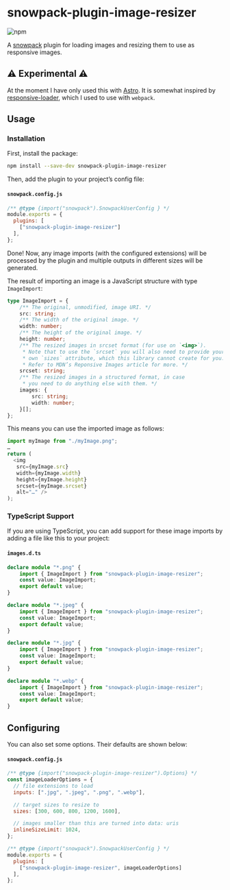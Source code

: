 # snowpack-plugin-image-resizer

![npm](https://img.shields.io/npm/v/snowpack-plugin-image-resizer)

A [snowpack](https://github.com/snowpackjs/snowpack#readme) plugin for loading images and resizing them to use as responsive images.

## ⚠️ Experimental ⚠️

At the moment I have only used this with [Astro](https://github.com/snowpackjs/astro#readme). It is somewhat inspired by [responsive-loader](https://github.com/dazuaz/responsive-loader#readme), which I used to use with `webpack`.

## Usage

### Installation

First, install the package:

```sh
npm install --save-dev snowpack-plugin-image-resizer
```

Then, add the plugin to your project’s config file:

#### `snowpack.config.js`
```js
/** @type {import("snowpack").SnowpackUserConfig } */
module.exports = {
  plugins: [
    ["snowpack-plugin-image-resizer"]
  ],
};
```

Done! Now, any image imports (with the configured extensions) will be processed by the plugin and multiple outputs in different sizes will be generated.

The result of importing an image is a JavaScript structure with type `ImageImport`:

```ts
type ImageImport = {
    /** The original, unmodified, image URI. */
    src: string;
    /** The width of the original image. */
    width: number;
    /** The height of the original image. */
    height: number;
    /** The resized images in srcset format (for use on `<img>`).
     * Note that to use the `srcset` you will also need to provide your
     * own `sizes` attribute, which this library cannot create for you.
     * Refer to MDN’s Reponsive Images article for more. */
    srcset: string;
    /** The resized images in a structured format, in case
     * you need to do anything else with them. */
    images: {
        src: string;
        width: number;
    }[];
};
```

This means you can use the imported image as follows:

```ts
import myImage from "./myImage.png";
…
return (
  <img
   src={myImage.src}
   width={myImage.width}
   height={myImage.height}
   srcset={myImage.srcset} 
   alt="…" />
);
```

### TypeScript Support

If you are using TypeScript, you can add support for these image imports by adding a file like this to your project:

#### `images.d.ts`
```ts
declare module "*.png" {
    import { ImageImport } from "snowpack-plugin-image-resizer";
    const value: ImageImport;
    export default value;
}

declare module "*.jpeg" {
    import { ImageImport } from "snowpack-plugin-image-resizer";
    const value: ImageImport;
    export default value;
}

declare module "*.jpg" {
    import { ImageImport } from "snowpack-plugin-image-resizer";
    const value: ImageImport;
    export default value;
}

declare module "*.webp" {
    import { ImageImport } from "snowpack-plugin-image-resizer";
    const value: ImageImport;
    export default value;
}
```

## Configuring

You can also set some options. Their defaults are shown below:

#### `snowpack.config.js`
```js
/** @type {import("snowpack-plugin-image-resizer").Options} */
const imageLoaderOptions = {
  // file extensions to load
  inputs: [".jpg", ".jpeg", ".png", ".webp"],

  // target sizes to resize to
  sizes: [300, 600, 800, 1200, 1600],

  // images smaller than this are turned into data: uris
  inlineSizeLimit: 1024,
};

/** @type {import("snowpack").SnowpackUserConfig } */
module.exports = {
  plugins: [
    ["snowpack-plugin-image-resizer", imageLoaderOptions]
  ],
};
```
